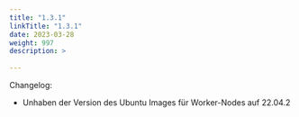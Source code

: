 ```yaml
---
title: "1.3.1"
linkTitle: "1.3.1"
date: 2023-03-28
weight: 997
description: >
  
---
```


Changelog:

- Unhaben der Version des Ubuntu Images für Worker-Nodes auf 22.04.2
